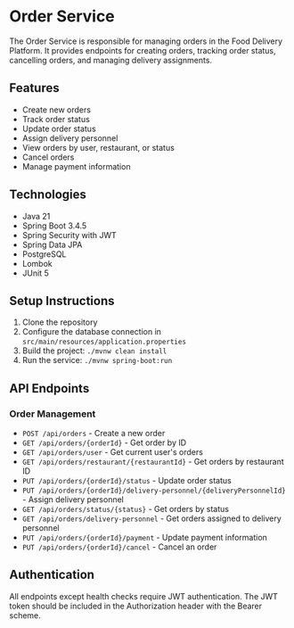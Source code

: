 # Order Service

The Order Service is responsible for managing orders in the Food Delivery Platform. It provides endpoints for creating orders, tracking order status, cancelling orders, and managing delivery assignments.

## Features

- Create new orders
- Track order status
- Update order status
- Assign delivery personnel
- View orders by user, restaurant, or status
- Cancel orders
- Manage payment information

## Technologies

- Java 21
- Spring Boot 3.4.5
- Spring Security with JWT
- Spring Data JPA
- PostgreSQL
- Lombok
- JUnit 5

## Setup Instructions

1. Clone the repository
2. Configure the database connection in `src/main/resources/application.properties`
3. Build the project: `./mvnw clean install`
4. Run the service: `./mvnw spring-boot:run`

## API Endpoints

### Order Management

- `POST /api/orders` - Create a new order
- `GET /api/orders/{orderId}` - Get order by ID
- `GET /api/orders/user` - Get current user's orders
- `GET /api/orders/restaurant/{restaurantId}` - Get orders by restaurant ID
- `PUT /api/orders/{orderId}/status` - Update order status
- `PUT /api/orders/{orderId}/delivery-personnel/{deliveryPersonnelId}` - Assign delivery personnel
- `GET /api/orders/status/{status}` - Get orders by status
- `GET /api/orders/delivery-personnel` - Get orders assigned to delivery personnel
- `PUT /api/orders/{orderId}/payment` - Update payment information
- `PUT /api/orders/{orderId}/cancel` - Cancel an order

## Authentication

All endpoints except health checks require JWT authentication. The JWT token should be included in the Authorization header with the Bearer scheme.

<!-- Optimize performance -->


<!-- Optimize performance -->


<!-- Add details -->


<!-- Update configuration -->

